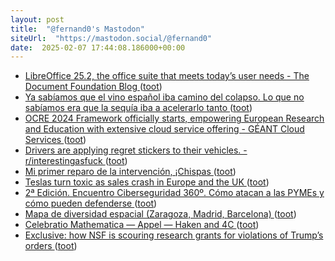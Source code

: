 ```yaml
---
layout: post
title:  "@fernand0's Mastodon"
siteUrl:  "https://mastodon.social/@fernand0"
date:  2025-02-07 17:44:08.186000+00:00
---
```

*  [LibreOffice 25.2, the office suite that meets today’s user needs - The Document Foundation Blog ](https://blog.documentfoundation.org/blog/2025/02/06/libreoffice-25-2) ([toot](https://mastodon.social/@fernand0/113963843464951483))
*  [Ya sabíamos que el vino español iba camino del colapso. Lo que no sabíamos era que la sequía iba a acelerarlo tanto ](https://www.xataka.com/ecologia-y-naturaleza/sabiamos-que-vino-espanol-iba-camino-colapso-que-no-sabiamos-era-que-sequia-iba-a-acelerarl) ([toot](https://mastodon.social/@fernand0/113963470480640808))
*  [OCRE 2024 Framework officially starts, empowering European Research and Education with extensive cloud service offering - GÉANT Cloud Services ](https://clouds.geant.org/news/ocre-2024-framework-officially-starts-empowering-european-research-and-education-with-extensive-cloud-service-offering) ([toot](https://mastodon.social/@fernand0/113963310094559178))
*  [Drivers are applying regret stickers to their vehicles. - r/interestingasfuck ](https://redlib.zaggy.nl/r/interestingasfuck/comments/1ijqv0x/drivers_are_applying_regret_stickers_to_their) ([toot](https://mastodon.social/@fernand0/113962843941695165))
*  [Mi primer reparo de la intervención, ¡Chispas ](https://mastodon.social/@fernand0/113962717365990383) ([toot](https://mastodon.social/@fernand0/113962717365990383))
*  [Teslas turn toxic as sales crash in Europe and the UK ](https://arstechnica.com/cars/2025/02/tesla-sales-plummet-in-the-uk-france-and-germany) ([toot](https://mastodon.social/@fernand0/113962673104084127))
*  [2ª Edición. Encuentro Ciberseguridad 360º. Cómo atacan a las PYMEs y cómo pueden defenderse ](https://mkt.sarenet.es/lpciberseguridad360202) ([toot](https://mastodon.social/@fernand0/113962273883270112))
*  [Mapa de diversidad espacial (Zaragoza, Madrid, Barcelona)   ](https://pupc.unizar.es/webmapping/diversity/viewer_Diversidadespacial/index.html) ([toot](https://mastodon.social/@fernand0/113962096882855941))
*  [Celebratio Mathematica — Appel — Haken and 4C ](https://celebratio.org/Appel_KI/article/796) ([toot](https://mastodon.social/@fernand0/113961929382192166))
*  [Exclusive: how NSF is scouring research grants for violations of Trump’s orders ](https://www.nature.com/articles/d41586-025-00365-) ([toot](https://mastodon.social/@fernand0/113960914463470144))
